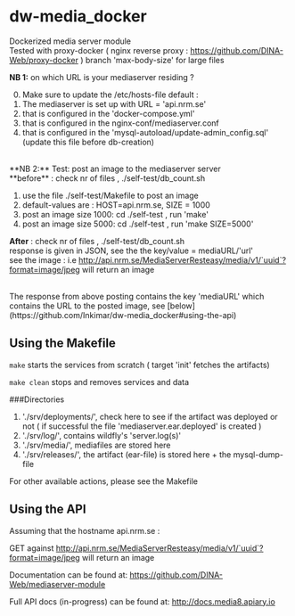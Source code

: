 # dw-media_docker

Dockerized media server module <br>
Tested with proxy-docker ( nginx reverse proxy : https://github.com/DINA-Web/proxy-docker  ) branch 'max-body-size' for large files<br>


**NB 1:** on which URL is your mediaserver residing ?<br>

0. Make sure to update the /etc/hosts-file default : 
1. The mediaserver is set up with URL = 'api.nrm.se'
1. that is configured in the 'docker-compose.yml'
2. that is configured in the nginx-conf/mediaserver.conf
3. that is configured in the 'mysql-autoload/update-admin_config.sql' (update this file before  db-creation)

<br>
**NB 2:** Test: post an image to the mediaserver server <br>
**before** : check nr of files , ./self-test/db_count.sh 

1. use the file ./self-test/Makefile to post an image
2. default-values are : HOST=api.nrm.se, SIZE = 1000
3. post an image size 1000: cd ./self-test , run 'make'
4. post an image size 5000: cd ./self-test , run 'make SIZE=5000'

**After** : check nr of files , ./self-test/db_count.sh <br>
response is given in JSON, see the the key/value = mediaURL/'url' <br>
see the image : i.e  http://api.nrm.se/MediaServerResteasy/media/v1/`uuid`?format=image/jpeg will return an image<br> 

<br>
The response from above posting contains the key 'mediaURL' which contains the URL to the posted image, see [below](https://github.com/Inkimar/dw-media_docker#using-the-api) <br>
 
## Using the Makefile

`make` starts the services from scratch ( target 'init' fetches the artifacts) <br>

`make clean` stops and removes services and data<br>

###Directories

1. './srv/deployments/', check here to see if the artifact was deployed or not ( if successful the file 'mediaserver.ear.deployed' is created )
2. './srv/log/', contains wildfly's 'server.log(s)'
3. './srv/media/', mediafiles are stored here
4. './srv/releases/', the artifact (ear-file) is stored here + the mysql-dump-file


For other available actions, please see the Makefile

## Using the API

Assuming that the hostname api.nrm.se :<br>

GET against http://api.nrm.se/MediaServerResteasy/media/v1/`uuid`?format=image/jpeg will return an image<br>

Documentation can be found at: <https://github.com/DINA-Web/mediaserver-module> <br>

Full API docs (in-progress) can be found at: <http://docs.media8.apiary.io><br>

